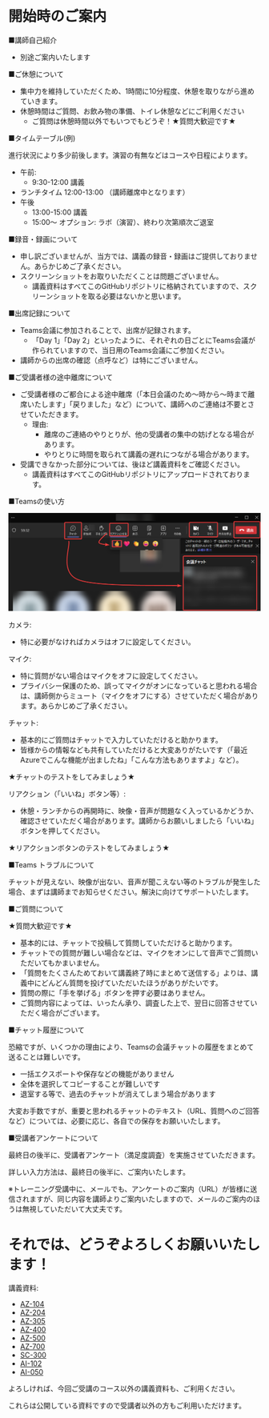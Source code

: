 # 開始時のご案内

■講師自己紹介

- 別途ご案内いたします

■ご休憩について

- 集中力を維持していただくため、1時間に10分程度、休憩を取りながら進めていきます。
- 休憩時間はご質問、お飲み物の準備、トイレ休憩などにご利用ください
  - ご質問は休憩時間以外でもいつでもどうぞ！★質問大歓迎です★

■タイムテーブル(例)

進行状況により多少前後します。演習の有無などはコースや日程によります。

- 午前:
  - 9:30-12:00 講義
- ランチタイム 12:00-13:00 （講師離席中となります）
- 午後
  - 13:00-15:00 講義
  - 15:00～ オプション: ラボ（演習）、終わり次第順次ご退室

<!--
講師は毎日 17:30 まで待機し、質問対応等サポートいたします。
-->

■録音・録画について

- 申し訳ございませんが、当方では、講義の録音・録画はご提供しておりません。あらかじめご了承ください。
- スクリーンショットをお取りいただくことは問題ございません。
  - 講義資料はすべてこのGitHubリポジトリに格納されていますので、スクリーンショットを取る必要はないかと思います。

■出席記録について

- Teams会議に参加されることで、出席が記録されます。
  - 「Day 1」「Day 2」といったように、それぞれの日ごとにTeams会議が作られていますので、当日用のTeams会議にご参加ください。
- 講師からの出席の確認（点呼など）は特にございません。

■ご受講者様の途中離席について

- ご受講者様のご都合による途中離席（「本日会議のため～時から～時まで離席いたします」「戻りました」など）について、講師へのご連絡は不要とさせていただきます。
  - 理由:
    - 離席のご連絡のやりとりが、他の受講者の集中の妨げとなる場合があります。
    - やりとりに時間を取られて講義の遅れにつながる場合があります。
- 受講できなかった部分については、後ほど講義資料をご確認ください。
  - 講義資料はすべてこのGitHubリポジトリにアップロードされております。

■Teamsの使い方

![Alt text](image.png)

カメラ:

- 特に必要がなければカメラはオフに設定してください。

マイク:

- 特に質問がない場合はマイクをオフに設定してください。
- プライバシー保護のため、誤ってマイクがオンになっていると思われる場合は、講師側からミュート（マイクをオフにする）させていただく場合があります。あらかじめご了承ください。

チャット:

- 基本的にご質問はチャットで入力していただけると助かります。
- 皆様からの情報なども共有していただけると大変ありがたいです（「最近Azureでこんな機能が出ましたね」「こんな方法もありますよ」など）。

★チャットのテストをしてみましょう★

リアクション（「いいね」ボタン等）:

- 休憩・ランチからの再開時に、映像・音声が問題なく入っているかどうか、確認させていただく場合があります。講師からお願いしましたら「いいね」ボタンを押してください。

★リアクションボタンのテストをしてみましょう★

<!--
画面共有:

- ご質問（特にAzureの操作トラブル等）の際、必要に応じてご受講者様の画面を共有していただけると、トラブルシューティングがしやすいです。
- または、エラーメッセージや、画面のコピーを、チャットでお送りくださると、トラブルシューティングがしやすいです。
-->

■Teams トラブルについて

チャットが見えない、映像が出ない、音声が聞こえない等のトラブルが発生した場合、まずは講師までお知らせください。解決に向けてサポートいたします。

<!--
お客様の側では、以下の対処をお試しください。

- 切断・再接続してみる
- ネットワークを切り替えてみる
  - 会社ネットワークとご自宅ネットワーク等
  - VPN ON/OFF
- 使用する機材を変えてみる
  - 会社PC、個人PC、タブレット等
- Teamsアプリを変えてみる
  - デスクトップ版, Web版

また、Teamsのシステムトラブル等で、接続が勝手に切断されてしまう現象が発生する場合があります。その際はお手数ですが再接続をお願いいたします。

まれに、講師が使用している機材等でPC再起動などのトラブルが発生する場合があるかもしれません。なるべく早く復帰しますので、そのままお待ち下さい。
-->

■ご質問について

★質問大歓迎です★

- 基本的には、チャットで投稿して質問していただけると助かります。
- チャットでの質問が難しい場合などは、マイクをオンにして音声でご質問いただいてもかまいません。
- 「質問をたくさんためておいて講義終了時にまとめて送信する」よりは、講義中にどんどん質問を投げていただいたほうがありがたいです。
- 質問の際に「手を挙げる」ボタンを押す必要はありません。
- ご質問内容によっては、いったん承り、調査した上で、翌日に回答させていただく場合がございます。

■チャット履歴について

恐縮ですが、いくつかの理由により、Teamsの会議チャットの履歴をまとめて送ることは難しいです。

- 一括エクスポートや保存などの機能がありません
- 全体を選択してコピーすることが難しいです
- 退室する等で、過去のチャットが消えてしまう場合があります

大変お手数ですが、重要と思われるチャットのテキスト（URL、質問へのご回答など）については、必要に応じ、各自での保存をお願いいたします。

<!--
■Microsoftアカウントのサインインについて

- サインイン時に「ご使用のアカウントがロックされました」と表示される場合があります。
- 携帯電話の電話番号を入力して「セキュリティコード」を受信し、受信したコードを入力すると、ロックを解除できます。
-->

■受講者アンケートについて

最終日の後半に、受講者アンケート（満足度調査）を実施させていただきます。

詳しい入力方法は、最終日の後半に、ご案内いたします。

※トレーニング受講中に、メールでも、アンケートのご案内（URL）が皆様に送信されますが、同じ内容を講師よりご案内いたしますので、メールのご案内のほうは無視していただいて大丈夫です。

# それでは、どうぞよろしくお願いいたします！

講義資料:

- [AZ-104](AZ-104-2023/README.md)
- [AZ-204](AZ-204/README.md)
- [AZ-305](AZ-305/README.md)
- [AZ-400](AZ-400/README.md)
- [AZ-500](AZ-500/README.md)
- [AZ-700](AZ-700/README.md)
- [SC-300](SC-300/README.md)
- [AI-102](AI-102/README.md)
- [AI-050](AI-050-2024/README.md)

よろしければ、今回ご受講のコース以外の講義資料も、ご利用ください。

これらは公開している資料ですので受講者以外の方もご利用いただけます。
